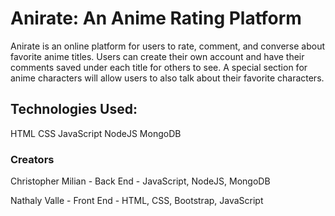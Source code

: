 # Anirate: An Anime Rating Platform

Anirate is an online platform for users to rate, comment, and converse about favorite anime titles. Users can create their own account and have their comments saved under each title for others to see. A special section for anime characters will allow users to also talk about their favorite characters. 

## Technologies Used:

HTML
CSS
JavaScript
NodeJS
MongoDB

### Creators

Christopher Milian - Back End - JavaScript, NodeJS, MongoDB

Nathaly Valle - Front End - HTML, CSS, Bootstrap, JavaScript
